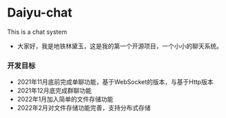 # Daiyu-chat
This is a chat system
- 大家好，我是地铁林黛玉，这是我的第一个开源项目，一个小小的聊天系统。
### 开发目标
- 2021年11月底前完成单聊功能，基于WebSocket的版本，与基于Http版本
- 2021年12月底完成群聊功能
- 2022年1月加入简单的文件存储功能
- 2022年2月对文件存储功能完善，支持分布式存储